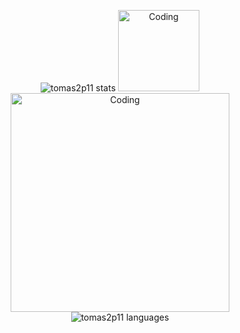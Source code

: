 <p align="center">
<img src="https://github-readme-stats-omega-wheat.vercel.app/api?username=tomas2p&show_icons=true&theme=codeSTACKr&hide_border=true&locale=es&count_private=true" alt="tomas2p11 stats" />

<img alt="Coding" width="130" src="https://64.media.tumblr.com/8295f699635629cb7c96329aeeb79a69/tumblr_o109au2Tod1s335jfo1_r3_540.gif"> 

<img alt="Coding" width="350" src="https://media.tenor.com/EXk99kAF9hUAAAAd/anime-pixel.gif"> 
  
<img src="https://github-readme-stats-omega-wheat.vercel.app/api/top-langs/?username=tomas2p&layout=detailed&theme=codeSTACKr&hide_border=true&locale=es&count_private=true" alt="tomas2p11 languages" />
</p>
